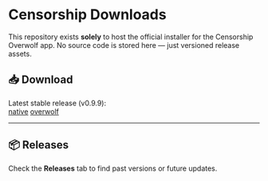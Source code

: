 # Censorship Downloads

This repository exists **solely** to host the official installer for the Censorship Overwolf app. No source code is stored here — just versioned release assets.

## 📥 Download

Latest stable release (v0.9.9):  
[native](https://github.com/atfbcs/censorship-download/releases/download/0.9.9/Censorship-Setup-0.9.9.exe)
[overwolf](https://github.com/atfbcs/censorship-download/releases/download/0.9.9.ow/Censorship-0.9.9.opk)

---

## 📦 Releases

Check the **Releases** tab to find past versions or future updates.
